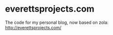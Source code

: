 # everettsprojects.com

The code for my personal blog, now based on zola:
http://everettsprojects.com/
